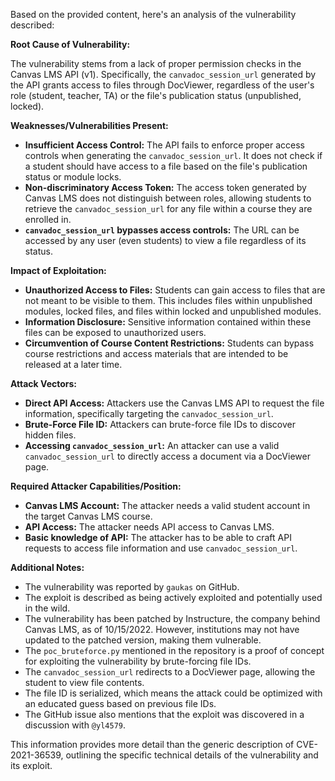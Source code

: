 Based on the provided content, here's an analysis of the vulnerability described:

**Root Cause of Vulnerability:**

The vulnerability stems from a lack of proper permission checks in the Canvas LMS API (v1). Specifically, the `canvadoc_session_url` generated by the API grants access to files through DocViewer, regardless of the user's role (student, teacher, TA) or the file's publication status (unpublished, locked).

**Weaknesses/Vulnerabilities Present:**

*   **Insufficient Access Control:** The API fails to enforce proper access controls when generating the `canvadoc_session_url`.  It does not check if a student should have access to a file based on the file's publication status or module locks.
*   **Non-discriminatory Access Token:** The access token generated by Canvas LMS does not distinguish between roles, allowing students to retrieve the `canvadoc_session_url` for any file within a course they are enrolled in.
*   **`canvadoc_session_url` bypasses access controls:** The URL can be accessed by any user (even students) to view a file regardless of its status.

**Impact of Exploitation:**

*   **Unauthorized Access to Files:** Students can gain access to files that are not meant to be visible to them. This includes files within unpublished modules, locked files, and files within locked and unpublished modules.
*   **Information Disclosure:** Sensitive information contained within these files can be exposed to unauthorized users.
*   **Circumvention of Course Content Restrictions:** Students can bypass course restrictions and access materials that are intended to be released at a later time.

**Attack Vectors:**

*   **Direct API Access:** Attackers use the Canvas LMS API to request the file information, specifically targeting the `canvadoc_session_url`.
*   **Brute-Force File ID:** Attackers can brute-force file IDs to discover hidden files.
*   **Accessing `canvadoc_session_url`:** An attacker can use a valid `canvadoc_session_url` to directly access a document via a DocViewer page.

**Required Attacker Capabilities/Position:**

*   **Canvas LMS Account:** The attacker needs a valid student account in the target Canvas LMS course.
*   **API Access:** The attacker needs API access to Canvas LMS.
*   **Basic knowledge of API:** The attacker has to be able to craft API requests to access file information and use `canvadoc_session_url`.

**Additional Notes:**

*   The vulnerability was reported by `gaukas` on GitHub.
*   The exploit is described as being actively exploited and potentially used in the wild.
*   The vulnerability has been patched by Instructure, the company behind Canvas LMS, as of 10/15/2022. However, institutions may not have updated to the patched version, making them vulnerable.
*   The `poc_bruteforce.py` mentioned in the repository is a proof of concept for exploiting the vulnerability by brute-forcing file IDs.
*   The `canvadoc_session_url` redirects to a DocViewer page, allowing the student to view file contents.
*   The file ID is serialized, which means the attack could be optimized with an educated guess based on previous file IDs.
*   The GitHub issue also mentions that the exploit was discovered in a discussion with  `@yl4579`.

This information provides more detail than the generic description of CVE-2021-36539, outlining the specific technical details of the vulnerability and its exploit.
